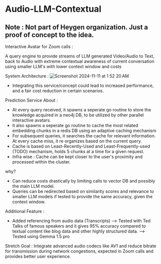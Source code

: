 # Audio-LLM-Contextual 

## Note : Not part of Heygen organization. Just a proof of concept to the idea.

Interactive Avatar for Zoom calls : 

A query engine to provide streams of LLM generated Video/Audio to Text, back to Audio with extreme contextual awareness of current conversation using smaller LLM's with lower context window and costs

System Architecture : 
![Screenshot 2024-11-11 at 1 52 20 AM](https://github.com/user-attachments/assets/6c37449a-13e3-4583-8776-a4abfa0e6e3d)

- Integrating this service/concept could lead to increased performance, and a fair cost reduction in certain scenarios.

Prediction Service About : 
- At every query received, it spawns a seperate go routine to store the knowledge acquired in a neo4j DB, to be utilized by other parallel interactive avatars.
- it also spawns a seperate go routine to cache the most related embedding chunks in a redis DB using an adaptive caching mechanism
- For subsequent queries, it searches the cache for relevant information. At every cache miss, it re organizes based on the current query.
- Cache is based on Least-Recently-Used and Least-Frequently-used (TODO) mechanism, holds 5 chunks at a time for a given request.
- Infra wise : Cache can be kept closer to the user's proximity and processed within the cluster.

why?
- Can reduce costs drastically by limiting calls to vector DB and possibly the main LLM model.
- Queries can be redirected based on similarity scores and relevance to smaller LLM models if tested to provide the same accuracy, given the context window.

Additional Feature : 
- Added referencing from audio data (Transcripts) --> Tested with Ted Talks of famous speakers and it gives 95% accuracy compared to textual content like blog data and other highly structured data. --> Tested using Gemma 1.5 pro

Stretch Goal : Integrate advanced audio codecs like AV1 and reduce bitrate for transmission during network congestions, expected in Zoom calls and provides better user experience.
